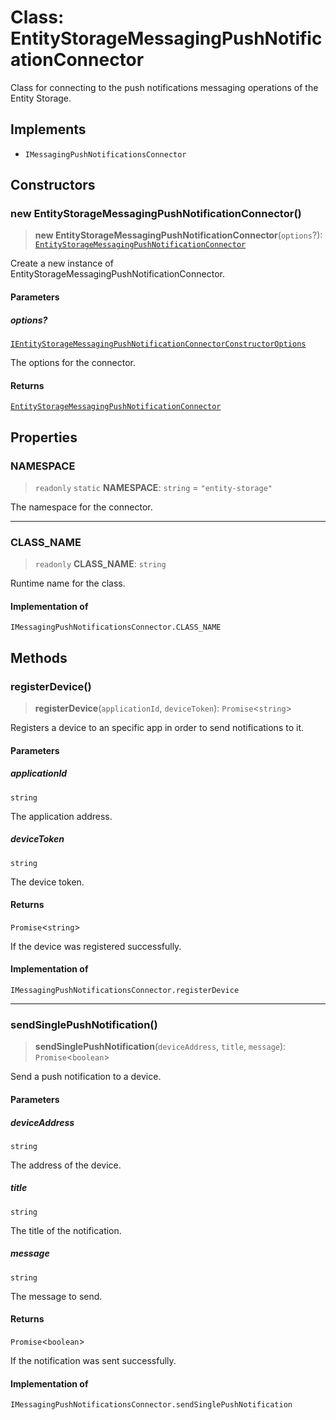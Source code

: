 # Class: EntityStorageMessagingPushNotificationConnector

Class for connecting to the push notifications messaging operations of the Entity Storage.

## Implements

- `IMessagingPushNotificationsConnector`

## Constructors

### new EntityStorageMessagingPushNotificationConnector()

> **new EntityStorageMessagingPushNotificationConnector**(`options`?): [`EntityStorageMessagingPushNotificationConnector`](EntityStorageMessagingPushNotificationConnector.md)

Create a new instance of EntityStorageMessagingPushNotificationConnector.

#### Parameters

##### options?

[`IEntityStorageMessagingPushNotificationConnectorConstructorOptions`](../interfaces/IEntityStorageMessagingPushNotificationConnectorConstructorOptions.md)

The options for the connector.

#### Returns

[`EntityStorageMessagingPushNotificationConnector`](EntityStorageMessagingPushNotificationConnector.md)

## Properties

### NAMESPACE

> `readonly` `static` **NAMESPACE**: `string` = `"entity-storage"`

The namespace for the connector.

***

### CLASS\_NAME

> `readonly` **CLASS\_NAME**: `string`

Runtime name for the class.

#### Implementation of

`IMessagingPushNotificationsConnector.CLASS_NAME`

## Methods

### registerDevice()

> **registerDevice**(`applicationId`, `deviceToken`): `Promise`\<`string`\>

Registers a device to an specific app in order to send notifications to it.

#### Parameters

##### applicationId

`string`

The application address.

##### deviceToken

`string`

The device token.

#### Returns

`Promise`\<`string`\>

If the device was registered successfully.

#### Implementation of

`IMessagingPushNotificationsConnector.registerDevice`

***

### sendSinglePushNotification()

> **sendSinglePushNotification**(`deviceAddress`, `title`, `message`): `Promise`\<`boolean`\>

Send a push notification to a device.

#### Parameters

##### deviceAddress

`string`

The address of the device.

##### title

`string`

The title of the notification.

##### message

`string`

The message to send.

#### Returns

`Promise`\<`boolean`\>

If the notification was sent successfully.

#### Implementation of

`IMessagingPushNotificationsConnector.sendSinglePushNotification`

